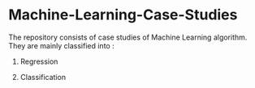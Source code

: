 # Machine-Learning-Case-Studies

The repository consists of case studies of Machine Learning algorithm. 
They are mainly classified into :

1. Regression

2. Classification

